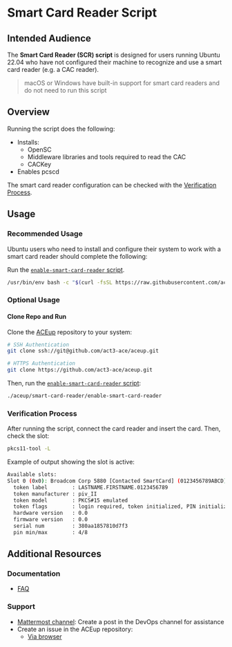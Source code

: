 # Smart Card Reader Script

## Intended Audience

The **Smart Card Reader (SCR) script** is designed for users running Ubuntu 22.04 who have not configured their machine to recognize and use a smart card reader (e.g. a CAC reader).

> macOS or Windows have built-in support for smart card readers and do not need to run this script

## Overview

Running the script does the following:

- Installs:
  - OpenSC
  - Middleware libraries and tools required to read the CAC
  - CACKey
- Enables pcscd

The smart card reader configuration can be checked with the [Verification Process](#verification-process).

## Usage

### Recommended Usage

Ubuntu users who need to install and configure their system to work with a smart card reader should complete the following:

Run the [`enable-smart-card-reader` script](./enable-smart-card-reader).

```sh
/usr/bin/env bash -c "$(curl -fsSL https://raw.githubusercontent.com/act3-ace/aceup/main/act3-login/act3-login)"
```

### Optional Usage

#### Clone Repo and Run

Clone the [ACEup](https://github.com/act3-ace/aceup) repository to your system:

```sh
# SSH Authentication
git clone ssh://git@github.com/act3-ace/aceup.git

# HTTPS Authentication
git clone https://github.com/act3-ace/aceup.git
```

Then, run the [`enable-smart-card-reader` script](./enable-smart-card-reader):

```sh
./aceup/smart-card-reader/enable-smart-card-reader
```

### Verification Process

After running the script, connect the card reader and insert the card. Then, check the slot:

```sh
pkcs11-tool -L
```

Example of output showing the slot is active:

```sh
Available slots:
Slot 0 (0x0): Broadcom Corp 5880 [Contacted SmartCard] (0123456789ABCD) 00 00
  token label        : LASTNAME.FIRSTNAME.0123456789
  token manufacturer : piv_II
  token model        : PKCS#15 emulated
  token flags        : login required, token initialized, PIN initialized
  hardware version   : 0.0
  firmware version   : 0.0
  serial num         : 380aa1857810d7f3
  pin min/max        : 4/8
```

## Additional Resources

### Documentation

- [FAQ](./faq.md)

### Support

- [Mattermost channel](https://chat.git.act3-ace.com/act3/channels/devops): Create a post in the DevOps channel for assistance
- Create an issue in the ACEup repository:
  - [Via browser](https://github.com/act3-ace/aceup/issues/new)
